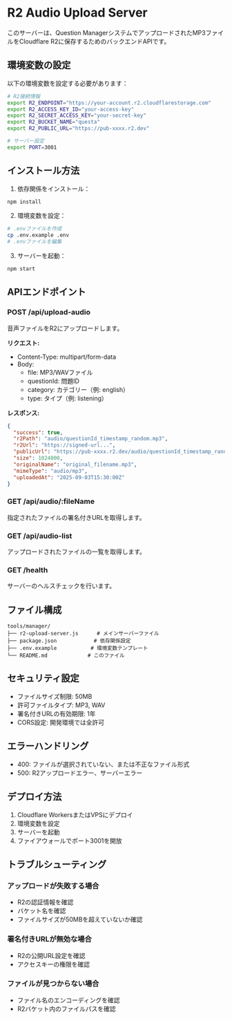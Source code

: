 # R2 Audio Upload Server

このサーバーは、Question ManagerシステムでアップロードされたMP3ファイルをCloudflare R2に保存するためのバックエンドAPIです。

## 環境変数の設定

以下の環境変数を設定する必要があります：

```bash
# R2接続情報
export R2_ENDPOINT="https://your-account.r2.cloudflarestorage.com"
export R2_ACCESS_KEY_ID="your-access-key"
export R2_SECRET_ACCESS_KEY="your-secret-key"
export R2_BUCKET_NAME="questa"
export R2_PUBLIC_URL="https://pub-xxxx.r2.dev"

# サーバー設定
export PORT=3001
```

## インストール方法

1. 依存関係をインストール：
```bash
npm install
```

2. 環境変数を設定：
```bash
# .envファイルを作成
cp .env.example .env
# .envファイルを編集
```

3. サーバーを起動：
```bash
npm start
```

## APIエンドポイント

### POST /api/upload-audio
音声ファイルをR2にアップロードします。

**リクエスト:**
- Content-Type: multipart/form-data
- Body:
  - file: MP3/WAVファイル
  - questionId: 問題ID
  - category: カテゴリー（例: english）
  - type: タイプ（例: listening）

**レスポンス:**
```json
{
  "success": true,
  "r2Path": "audio/questionId_timestamp_random.mp3",
  "r2Url": "https://signed-url...",
  "publicUrl": "https://pub-xxxx.r2.dev/audio/questionId_timestamp_random.mp3",
  "size": 1024000,
  "originalName": "original_filename.mp3",
  "mimeType": "audio/mp3",
  "uploadedAt": "2025-09-03T15:30:00Z"
}
```

### GET /api/audio/:fileName
指定されたファイルの署名付きURLを取得します。

### GET /api/audio-list
アップロードされたファイルの一覧を取得します。

### GET /health
サーバーのヘルスチェックを行います。

## ファイル構成

```
tools/manager/
├── r2-upload-server.js      # メインサーバーファイル
├── package.json            # 依存関係設定
├── .env.example           # 環境変数テンプレート
└── README.md             # このファイル
```

## セキュリティ設定

- ファイルサイズ制限: 50MB
- 許可ファイルタイプ: MP3, WAV
- 署名付きURLの有効期限: 1年
- CORS設定: 開発環境では全許可

## エラーハンドリング

- 400: ファイルが選択されていない、または不正なファイル形式
- 500: R2アップロードエラー、サーバーエラー

## デプロイ方法

1. Cloudflare WorkersまたはVPSにデプロイ
2. 環境変数を設定
3. サーバーを起動
4. ファイアウォールでポート3001を開放

## トラブルシューティング

### アップロードが失敗する場合
- R2の認証情報を確認
- バケット名を確認
- ファイルサイズが50MBを超えていないか確認

### 署名付きURLが無効な場合
- R2の公開URL設定を確認
- アクセスキーの権限を確認

### ファイルが見つからない場合
- ファイル名のエンコーディングを確認
- R2バケット内のファイルパスを確認